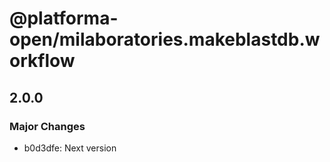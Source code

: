 # @platforma-open/milaboratories.makeblastdb.workflow

## 2.0.0

### Major Changes

- b0d3dfe: Next version
